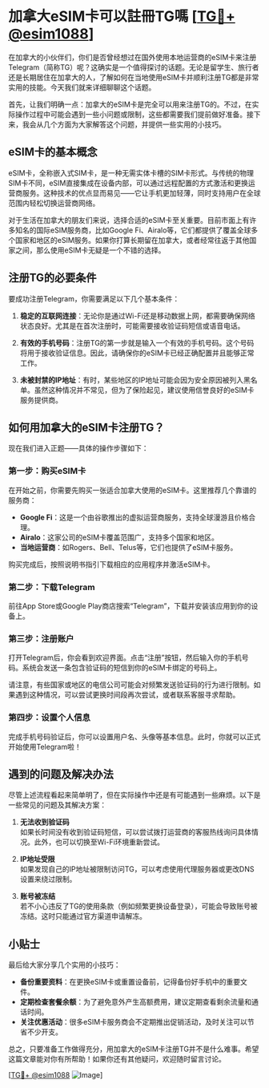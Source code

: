 # 加拿大eSIM卡可以註冊TG嗎 [[TG💪+ @esim1088](https://t.me/s/esim1088)]

在加拿大的小伙伴们，你们是否曾经想过在国外使用本地运营商的eSIM卡来注册Telegram（简称TG）呢？这确实是一个值得探讨的话题。无论是留学生、旅行者还是长期居住在加拿大的人，了解如何在当地使用eSIM卡并顺利注册TG都是非常实用的技能。今天我们就来详细聊聊这个话题。

首先，让我们明确一点：加拿大的eSIM卡是完全可以用来注册TG的。不过，在实际操作过程中可能会遇到一些小问题或限制，这些都需要我们提前做好准备。接下来，我会从几个方面为大家解答这个问题，并提供一些实用的小技巧。

## eSIM卡的基本概念

eSIM卡，全称嵌入式SIM卡，是一种无需实体卡槽的SIM卡形式。与传统的物理SIM卡不同，eSIM直接集成在设备内部，可以通过远程配置的方式激活和更换运营商服务。这种技术的优点显而易见——它让手机更加轻薄，同时支持用户在全球范围内轻松切换运营商网络。

对于生活在加拿大的朋友们来说，选择合适的eSIM卡至关重要。目前市面上有许多知名的国际eSIM服务商，比如Google Fi、Airalo等，它们都提供了覆盖全球多个国家和地区的eSIM服务。如果你打算长期留在加拿大，或者经常往返于其他国家之间，那么使用eSIM卡无疑是一个不错的选择。

## 注册TG的必要条件

要成功注册Telegram，你需要满足以下几个基本条件：

1. **稳定的互联网连接**：无论你是通过Wi-Fi还是移动数据上网，都需要确保网络状态良好。尤其是在首次注册时，可能需要接收验证码短信或语音电话。
   
2. **有效的手机号码**：注册TG的第一步就是输入一个有效的手机号码。这个号码将用于接收验证信息。因此，请确保你的eSIM卡已经正确配置并且能够正常工作。

3. **未被封禁的IP地址**：有时，某些地区的IP地址可能会因为安全原因被列入黑名单。虽然这种情况并不常见，但为了保险起见，建议使用信誉良好的eSIM卡服务提供商。

## 如何用加拿大的eSIM卡注册TG？

现在我们进入正题——具体的操作步骤如下：

### 第一步：购买eSIM卡

在开始之前，你需要先购买一张适合加拿大使用的eSIM卡。这里推荐几个靠谱的服务商：

- **Google Fi**：这是一个由谷歌推出的虚拟运营商服务，支持全球漫游且价格合理。
- **Airalo**：这家公司的eSIM卡覆盖范围广，支持多个国家和地区。
- **当地运营商**：如Rogers、Bell、Telus等，它们也提供了eSIM卡服务。

购买完成后，按照说明书指引下载相应的应用程序并激活eSIM卡。

### 第二步：下载Telegram

前往App Store或Google Play商店搜索“Telegram”，下载并安装该应用到你的设备上。

### 第三步：注册账户

打开Telegram后，你会看到欢迎界面。点击“注册”按钮，然后输入你的手机号码。系统会发送一条包含验证码的短信到你的eSIM卡绑定的号码上。

请注意，有些国家或地区的电信公司可能会对频繁发送验证码的行为进行限制。如果遇到这种情况，可以尝试更换时间段再次尝试，或者联系客服寻求帮助。

### 第四步：设置个人信息

完成手机号码验证后，你可以设置用户名、头像等基本信息。此时，你就可以正式开始使用Telegram啦！

## 遇到的问题及解决办法

尽管上述流程看起来简单明了，但在实际操作中还是有可能遇到一些麻烦。以下是一些常见的问题及其解决方案：

1. **无法收到验证码**  
   如果长时间没有收到验证码短信，可以尝试拨打运营商的客服热线询问具体情况。此外，也可以切换至Wi-Fi环境重新尝试。

2. **IP地址受限**  
   如果发现自己的IP地址被限制访问TG，可以考虑使用代理服务器或更改DNS设置来绕过限制。

3. **账号被冻结**  
   若不小心违反了TG的使用条款（例如频繁更换设备登录），可能会导致账号被冻结。这时只能通过官方渠道申请解冻。

## 小贴士

最后给大家分享几个实用的小技巧：

- **备份重要资料**：在更换eSIM卡或重置设备前，记得备份好手机中的重要文件。
- **定期检查套餐余额**：为了避免意外产生高额费用，建议定期查看剩余流量和通话时间。
- **关注优惠活动**：很多eSIM卡服务商会不定期推出促销活动，及时关注可以节省不少开支。

总之，只要准备工作做得充分，用加拿大的eSIM卡注册TG并不是什么难事。希望这篇文章能对你有所帮助！如果你还有其他疑问，欢迎随时留言讨论。

[[TG💪+ @esim1088](https://t.me/s/esim1088) ![Image](https://i.postimg.cc/4NQfJmqS/Snipaste-2025-05-13-00-14-12.png)]